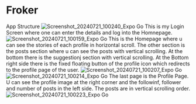# Froker
App Structure
![Screenshot_20240721_100240_Expo Go](https://github.com/user-attachments/assets/33213e96-32f7-47dd-a253-6b898bf55a3a)
This is my Login Screen where one can enter the details and log into the Homnepage.
![Screenshot_20240721_100159_Expo Go](https://github.com/user-attachments/assets/5040ffb7-bbc1-4d64-a36c-22c4e02d7cc6)
This is the Homepage where u can see the stories of each profile in horizontal scroll.
The other section is the posts section where u can see the posts with vertical scrolling.
At the bottom there is the suggestionj section with vertical scrolling. 
At the Bottom right side there is the fixed floating button of the profile icon which redirects to the profile page of the user.
![Screenshot_20240721_100207_Expo Go](https://github.com/user-attachments/assets/e31f5bd3-2656-4393-bc10-ee4367197aad)
![Screenshot_20240721_100214_Expo Go](https://github.com/user-attachments/assets/77cb65e4-c281-4b9d-93b5-0062614e9e18)
The last page is the Profile Page.
U can see the profile image at the right corner and the followinf, follower and number of posts in the left side.
The posts are in vertical scrolling order.
![Screenshot_20240721_100223_Expo Go](https://github.com/user-attachments/assets/c8a8491f-b669-4378-802b-740a4c5cc322)




